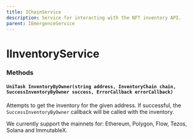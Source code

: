 ```yaml
---
title: IChainService
description: Service for interacting with the NFT inventory API.
parent: IEmergenceService
---
```


# IInventoryService

### Methods

#### `UniTask InventoryByOwner(string address, InventoryChain chain, SuccessInventoryByOwner success, ErrorCallback errorCallback)`

Attempts to get the inventory for the given address. If successful, the `SuccessInventoryByOwner` callback will be called with the inventory.

We currently support the mainnets for: Ethereum, Polygon, Flow, Tezos, Solana and ImmutableX.
